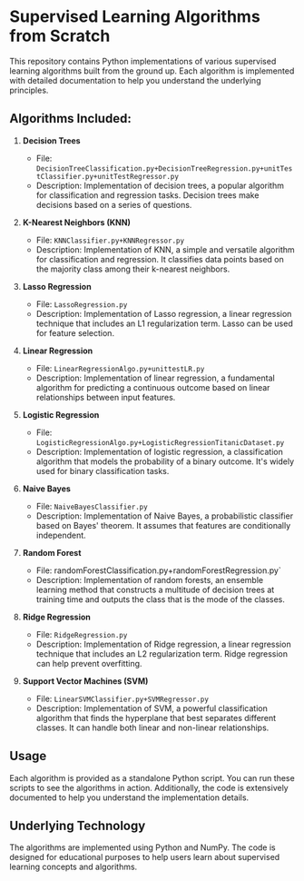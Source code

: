 # Supervised Learning Algorithms from Scratch

This repository contains Python implementations of various supervised learning algorithms built from the ground up. Each algorithm is implemented with detailed documentation to help you understand the underlying principles.



## Algorithms Included:

1. **Decision Trees**
   - File: `DecisionTreeClassification.py+DecisionTreeRegression.py+unitTestClassifier.py+unitTestRegressor.py`
   - Description: Implementation of decision trees, a popular algorithm for classification and regression tasks. Decision trees make decisions based on a series of questions.

2. **K-Nearest Neighbors (KNN)**
   - File: `KNNClassifier.py+KNNRegressor.py`
   - Description: Implementation of KNN, a simple and versatile algorithm for classification and regression. It classifies data points based on the majority class among their k-nearest neighbors.

3. **Lasso Regression**
   - File: `LassoRegression.py`
   - Description: Implementation of Lasso regression, a linear regression technique that includes an L1 regularization term. Lasso can be used for feature selection.

4. **Linear Regression**
   - File: `LinearRegressionAlgo.py+unittestLR.py`
   - Description: Implementation of linear regression, a fundamental algorithm for predicting a continuous outcome based on linear relationships between input features.

5. **Logistic Regression**
   - File: `LogisticRegressionAlgo.py+LogisticRegressionTitanicDataset.py`
   - Description: Implementation of logistic regression, a classification algorithm that models the probability of a binary outcome. It's widely used for binary classification tasks.

6. **Naive Bayes**
   - File: `NaiveBayesClassifier.py`
   - Description: Implementation of Naive Bayes, a probabilistic classifier based on Bayes' theorem. It assumes that features are conditionally independent.

7. **Random Forest**
   - File: randomForestClassification.py+randomForestRegression.py`
   - Description: Implementation of random forests, an ensemble learning method that constructs a multitude of decision trees at training time and outputs the class that is the mode of the classes.

8. **Ridge Regression**
   - File: `RidgeRegression.py`
   - Description: Implementation of Ridge regression, a linear regression technique that includes an L2 regularization term. Ridge regression can help prevent overfitting.

9. **Support Vector Machines (SVM)**
   - File: `LinearSVMClassifier.py+SVMRegressor.py`
   - Description: Implementation of SVM, a powerful classification algorithm that finds the hyperplane that best separates different classes. It can handle both linear and non-linear relationships.

## Usage

Each algorithm is provided as a standalone Python script. You can run these scripts to see the algorithms in action. Additionally, the code is extensively documented to help you understand the implementation details.


## Underlying Technology

The algorithms are implemented using Python and NumPy. The code is designed for educational purposes to help users learn about supervised learning concepts and algorithms.


